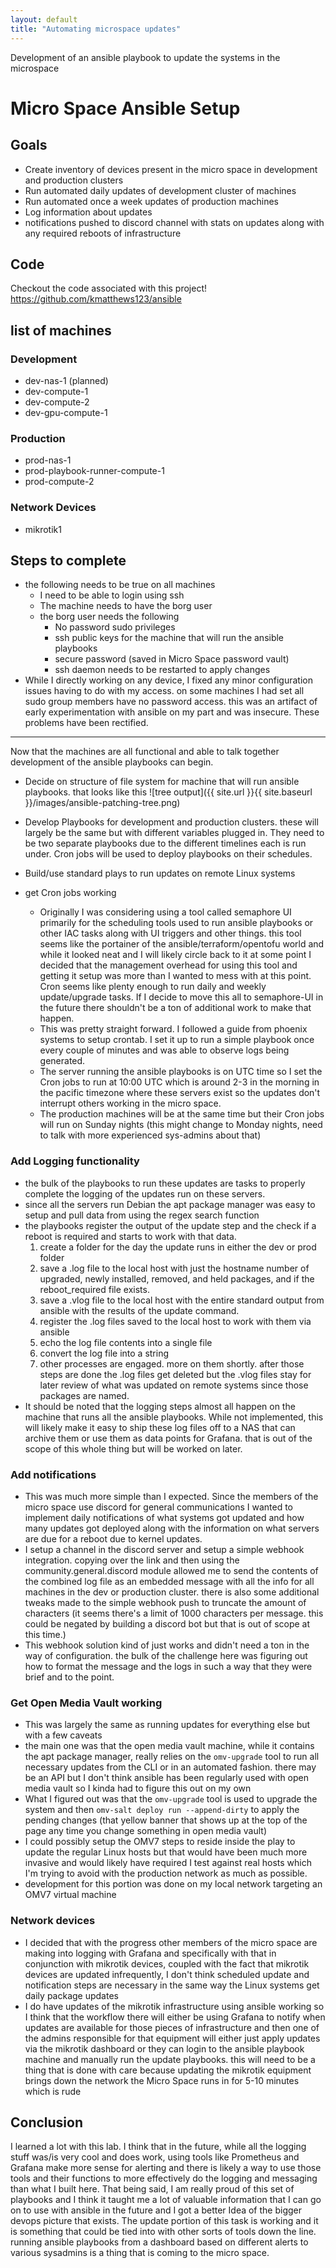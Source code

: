 ```yaml
---
layout: default
title: "Automating microspace updates"
---
```


Development of an ansible playbook to update the systems in the microspace

<!--more-->

# Micro Space Ansible Setup

## Goals

- Create inventory of devices present in the micro space in development and production clusters
- Run automated daily updates of development cluster of machines
- Run automated once a week updates of production machines
- Log information about updates
- notifications pushed to discord channel with stats on updates along with any required reboots of infrastructure

## Code

Checkout the code associated with this project!
<https://github.com/kmatthews123/ansible>

## list of machines

### Development

- dev-nas-1 (planned)
- dev-compute-1
- dev-compute-2
- dev-gpu-compute-1

### Production

- prod-nas-1
- prod-playbook-runner-compute-1
- prod-compute-2

### Network Devices

- mikrotik1

## Steps to complete

- the following needs to be true on all machines
  - I need to be able to login using ssh
  - The machine needs to have the borg user
  - the borg user needs the following
    - No password sudo privileges
    - ssh public keys for the machine that will run the ansible playbooks
    - secure password (saved in Micro Space password vault)
    - ssh daemon needs to be restarted to apply changes
- While I directly working on any device, I fixed any minor configuration issues having to do with my access. on some machines I had set all sudo group members have no password access. this was an artifact of early experimentation with ansible on my part and was insecure. These problems have been rectified.

---

Now that the machines are all functional and able to talk together development of the ansible playbooks can begin.

- Decide on structure of file system for machine that will run ansible playbooks. that looks like this
![tree output]({{ site.url }}{{ site.baseurl }}/images/ansible-patching-tree.png)
  
- Develop Playbooks for development and production clusters. these will largely be the same but with different variables plugged in. They need to be two separate playbooks due to the different timelines each is run under. Cron jobs will be used to deploy playbooks on their schedules.
- Build/use standard plays to run updates on remote Linux systems
- get Cron jobs working
  - Originally I was considering using a tool called semaphore UI primarily for the scheduling tools used to run ansible playbooks or other IAC tasks along with UI triggers and other things. this tool seems like the portainer of the ansible/terraform/opentofu world and while it looked neat and I will likely circle back to it at some point I decided that the management overhead for using this tool and getting it setup was more than I wanted to mess with at this point. Cron seems like plenty enough to run daily and weekly update/upgrade tasks. If I decide to move this all to semaphore-UI in the future there shouldn't be a ton of additional work to make that happen.
  - This was pretty straight forward. I followed a guide from phoenix systems to setup crontab. I set it up to run a simple playbook once every couple of minutes and was able to observe logs being generated.
  - The server running the ansible playbooks is on UTC time so I set the Cron jobs to run at 10:00 UTC which is around 2-3 in the morning in the pacific timezone where these servers exist so the updates don't interrupt others working in the micro space.
  - The production machines will be at the same time but their Cron jobs will run on Sunday nights (this might change to Monday nights, need to talk with more experienced sys-admins about that)

### Add Logging functionality

- the bulk of the playbooks to run these updates are tasks to properly complete the logging of the updates run on these servers.
- since all the servers run Debian the apt package manager was easy to setup and pull data from using the regex search function
- the playbooks register the output of the update step and the check if a reboot is required and starts to work with that data.
  1. create a folder for the day the update runs in either the dev or prod folder
  2. save a .log file to the local host with just the hostname number of upgraded, newly installed, removed, and held packages, and if the reboot_required file exists.
  3. save a .vlog file to the local host with the entire standard output from ansible with the results of the update command.
  4. register the .log files saved to the local host to work with them via ansible
  5. echo the log file contents into a single file
  6. convert the log file into a string
  7. other processes are engaged. more on them shortly. after those steps are done the .log files get deleted but the .vlog files stay for later review of what was updated on remote systems since those packages are named.
- It should be noted that the logging steps almost all happen on the machine that runs all the ansible playbooks. While not implemented, this will likely make it easy to ship these log files off to a NAS that can archive them or use them as data points for Grafana. that is out of the scope of this whole thing but will be worked on later.

### Add notifications

- This was much more simple than I expected. Since the members of the micro space use discord for general communications I wanted to implement daily notifications of what systems got updated and how many updates got deployed along with the information on what servers are due for a reboot due to kernel updates.
- I setup a channel in the discord server and setup a simple webhook integration. copying over the link and then using the community.general.discord module allowed me to send the contents of the combined log file as an embedded message with all the info for all machines in the dev or production cluster. there is also some additional tweaks made to the simple webhook push to truncate the amount of characters (it seems there's a limit of 1000 characters per message. this could be negated by building a discord bot but that is out of scope at this time.)
- This webhook solution kind of just works and didn't need a ton in the way of configuration. the bulk of the challenge here was figuring out how to format the message and the logs in such a way that they were brief and to the point.

### Get Open Media Vault working

- This was largely the same as running updates for everything else but with a few caveats
- the main one was that the open media vault machine, while it contains the apt package manager, really relies on the `omv-upgrade` tool to run all necessary updates from the CLI or in an automated fashion. there may be an API but I don't think ansible has been regularly used with open media vault so I kinda had to figure this out on my own
- What I figured out was that the `omv-upgrade` tool is used to upgrade the system and then `omv-salt deploy run --append-dirty` to apply the pending changes (that yellow banner that shows up at the top of the page any time you change something in open media vault)
- I could possibly setup the OMV7 steps to reside inside the play to update the regular Linux hosts but that would have been much more invasive and would likely have required I test against real hosts which I'm trying to avoid with the production network as much as possible.
- development for this portion was done on my local network targeting an OMV7 virtual machine

### Network devices

- I decided that with the progress other members of the micro space are making into logging with Grafana and specifically with that in conjunction with mikrotik devices, coupled with the fact that mikrotik devices are updated infrequently, I don't think scheduled update and notification steps are necessary in the same way the Linux systems get daily package updates
- I do have updates of the mikrotik infrastructure using ansible working so I think that the workflow there will either be using Grafana to notify when updates are available for those pieces of infrastructure and then one of the admins responsible for that equipment will either just apply updates via the mikrotik dashboard or they can login to the ansible playbook machine and manually run the update playbooks. this will need to be a thing that is done with care because updating the mikrotik equipment brings down the network the Micro Space runs in for 5-10 minutes which is rude

## Conclusion

I learned a lot with this lab. I think that in the future, while all the logging stuff was/is very cool and does work, using tools like Prometheus and Grafana make more sense for alerting and there is likely a way to use those tools and their functions to more effectively do the logging and messaging than what I built here. That being said, I am really proud of this set of playbooks and I think it taught me a lot of valuable information that I can go on to use with ansible in the future and I got a better Idea of the bigger devops picture that exists. The update portion of this task is working and it is something that could be tied into with other sorts of tools down the line. running ansible playbooks from a dashboard based on different alerts to various sysadmins is a thing that is coming to the micro space.
